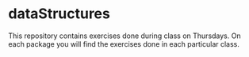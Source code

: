 # dataStructures
This repository contains exercises done during class on Thursdays.
On each package you will find the exercises done in each particular class.